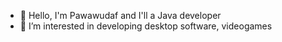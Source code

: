 - 👋 Hello, I'm Pawawudaf and I'll a Java developer 
- 👀 I’m interested in developing desktop software, videogames
<!---
Pawawudaf/Pawawudaf is a ✨ special ✨ repository because its `README.md` (this file) appears on your GitHub profile.
You can click the Preview link to take a look at your changes.
--->
